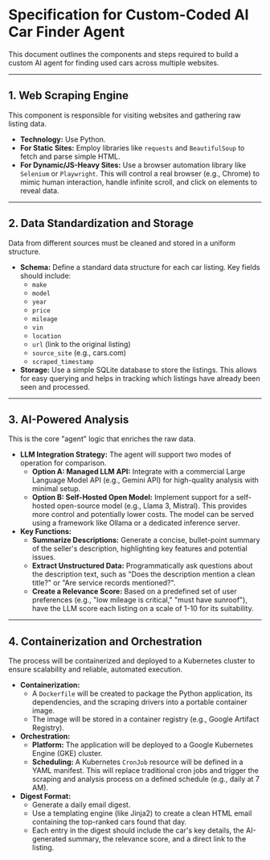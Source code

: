 # Specification for Custom-Coded AI Car Finder Agent

This document outlines the components and steps required to build a custom AI agent for finding used cars across multiple websites.

---

## 1. Web Scraping Engine

This component is responsible for visiting websites and gathering raw listing data.

* **Technology:** Use Python.
* **For Static Sites:** Employ libraries like `requests` and `BeautifulSoup` to fetch and parse simple HTML.
* **For Dynamic/JS-Heavy Sites:** Use a browser automation library like `Selenium` or `Playwright`. This will control a real browser (e.g., Chrome) to mimic human interaction, handle infinite scroll, and click on elements to reveal data.

---

## 2. Data Standardization and Storage

Data from different sources must be cleaned and stored in a uniform structure.

* **Schema:** Define a standard data structure for each car listing. Key fields should include:
    * `make`
    * `model`
    * `year`
    * `price`
    * `mileage`
    * `vin`
    * `location`
    * `url` (link to the original listing)
    * `source_site` (e.g., cars.com)
    * `scraped_timestamp`
* **Storage:** Use a simple SQLite database to store the listings. This allows for easy querying and helps in tracking which listings have already been seen and processed.

---

## 3. AI-Powered Analysis

This is the core "agent" logic that enriches the raw data.

*   **LLM Integration Strategy:** The agent will support two modes of operation for comparison.
    *   **Option A: Managed LLM API:** Integrate with a commercial Large Language Model API (e.g., Gemini API) for high-quality analysis with minimal setup.
    *   **Option B: Self-Hosted Open Model:** Implement support for a self-hosted open-source model (e.g., Llama 3, Mistral). This provides more control and potentially lower costs. The model can be served using a framework like Ollama or a dedicated inference server.
*   **Key Functions:**
    *   **Summarize Descriptions:** Generate a concise, bullet-point summary of the seller's description, highlighting key features and potential issues.
    *   **Extract Unstructured Data:** Programmatically ask questions about the description text, such as "Does the description mention a clean title?" or "Are service records mentioned?".
    *   **Create a Relevance Score:** Based on a predefined set of user preferences (e.g., "low mileage is critical," "must have sunroof"), have the LLM score each listing on a scale of 1-10 for its suitability.

---

## 4. Containerization and Orchestration

The process will be containerized and deployed to a Kubernetes cluster to ensure scalability and reliable, automated execution.

*   **Containerization:**
    *   A `Dockerfile` will be created to package the Python application, its dependencies, and the scraping drivers into a portable container image.
    *   The image will be stored in a container registry (e.g., Google Artifact Registry).
*   **Orchestration:**
    *   **Platform:** The application will be deployed to a Google Kubernetes Engine (GKE) cluster.
    *   **Scheduling:** A Kubernetes `CronJob` resource will be defined in a YAML manifest. This will replace traditional cron jobs and trigger the scraping and analysis process on a defined schedule (e.g., daily at 7 AM).
*   **Digest Format:**
    *   Generate a daily email digest.
    *   Use a templating engine (like Jinja2) to create a clean HTML email containing the top-ranked cars found that day.
    *   Each entry in the digest should include the car's key details, the AI-generated summary, the relevance score, and a direct link to the listing.
